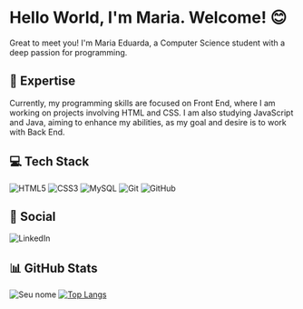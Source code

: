 # Hello World, I'm Maria. Welcome! 😊
Great to meet you! I'm Maria Eduarda, a Computer Science student with a deep passion for programming. 

## 🚀 Expertise
Currently, my programming skills are focused on Front End, where I am working on projects involving HTML and CSS. I am also studying JavaScript and Java, aiming to enhance my abilities, as my goal and desire is to work with Back End.

## 💻 Tech Stack 
![HTML5](https://img.shields.io/badge/html5-%23E34F26.svg?style=for-the-badge&logo=html5&logoColor=white)
![CSS3](https://img.shields.io/badge/css3-%231572B6.svg?style=for-the-badge&logo=css3&logoColor=white)
![MySQL](https://img.shields.io/badge/mysql-4479A1.svg?style=for-the-badge&logo=mysql&logoColor=white)
![Git](https://img.shields.io/badge/git-%23F05033.svg?style=for-the-badge&logo=git&logoColor=white)
![GitHub](https://img.shields.io/badge/github-%23121011.svg?style=for-the-badge&logo=github&logoColor=white)

## 💬 Social
![LinkedIn](https://img.shields.io/badge/linkedin-%230077B5.svg?style=for-the-badge&logo=linkedin&logoColor=white)

## 📊 GitHub Stats
![Seu nome](https://github-readme-stats.vercel.app/api?username=eduardafbz&show_icons=true&theme=dracula) 
[![Top Langs](https://github-readme-stats.vercel.app/api/top-langs/?username=eduardafbz&theme=dracula)](https://github.com/anuraghazra/github-readme-stats)



